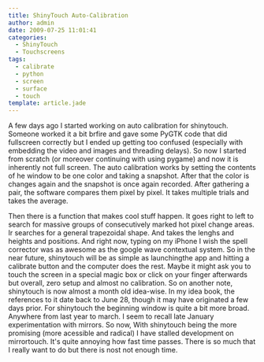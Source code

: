 ```yaml
---
title: ShinyTouch Auto-Calibration
author: admin
date: 2009-07-25 11:01:41
categories:
  - ShinyTouch
  - Touchscreens
tags: 
  - calibrate
  - python
  - screen
  - surface
  - touch
template: article.jade
---
```


A few days ago I started working on auto calibration for shinytouch. Someone worked it a bit brfire and gave some PyGTK code that did fullscreen correctly but I ended up getting too confused (especially with embedding the video and images and threading delays). So now I started from scratch (or moreover continuing with using pygame) and now it is inherently not full screen. The auto calibration works by setting the contents of he window to be one color and taking a snapshot. After that the color is changes again and the snapshot is once again recorded. After gathering a pair, the software compares them pixel by pixel. It takes multiple trials and takes the average.

Then there is a function that makes cool stuff happen. It goes right to left to search for massive groups of consecutively marked hot pixel change areas. Ir searches for a general trapezoidal shape. And takes the lenghs and heights and positions. And right now, typing on my iPhone I wish the spell corrector was as awesome as the google wave contextual system.
So in the near future, shinytouch will be as simple as launchingthe app and hitting a calibrate button and the computer does the rest. Maybe it might ask you to touch the screen in a special magic box or click on your finger afterwards but overall, zero setup and almost no calibration.
So on another note, shinytouch is now almost a month old idea-wise. In my idea book, the references to it date back to June 28, though it may have originated a few days prior. For shinytouch the beginning window is quite a bit more broad. Anywhere from last year to march. I seem to recall late January experimentation with mirrors.
So now,
With shinytouch being the more promising (more acessible and radical) I have stalled development on mirrortouch. It's quite annoying how fast time passes. There is so much that I really want to do but there is nost not enough time.
